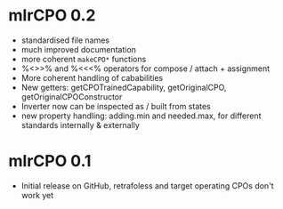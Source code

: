 
# mlrCPO 0.2
* standardised file names
* much improved documentation
* more coherent `makeCPO*` functions
* %<>>% and %<<<% operators for compose / attach + assignment
* More coherent handling of cababilities
* New getters: getCPOTrainedCapability, getOriginalCPO, getOriginalCPOConstructor
* Inverter now can be inspected as / built from states
* new property handling: adding.min and needed.max, for different standards internally & externally

# mlrCPO 0.1
* Initial release on GitHub, retrafoless and target operating CPOs don't work yet
